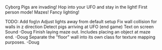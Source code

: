 Cyborg Pigs are invading! Hop into your UFO and stay in the light!
First person mode!
Mazes!
Fancy lighting!


TODO:
Add fog\n
Adjust lights away from default setup
Fix wall collision for walls in z direction
Detect pigs arriving at UFO (end game)
Text on screen
Sound -Doug
Finish laying maze out. Includes placing an object at maze end. -Doug
Separate the "floor" wall into its own class for texture mapping purposes. -Doug
